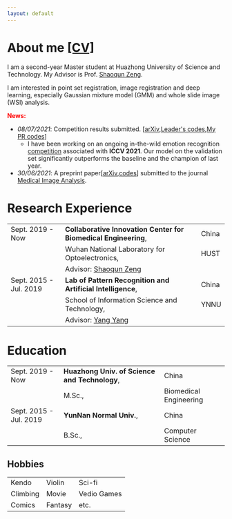 ```yaml
---
layout: default
---
```


# About me [[CV]](https://github.com/Chrisa142857/Chrisa142857.github.io/blob/main/assets/Curriculum%20Vitae.pdf)

I am a second-year Master student at Huazhong University of Science and Technology. My Advisor is Prof. [Shaoqun Zeng](http://ses.hust.edu.cn/info/1092/1343.htm).

I am interested in point set registration, image registration and deep learning, especially Gaussian mixture model (GMM) and whole slide image (WSI) analysis.

**<font color=red>News:</font>**

- _08/07/2021_: Competition results submitted. [[arXiv](https://arxiv.org/abs/2107.01175),[Leader's codes](https://github.com/sucv/ABAW2),[My PR codes](https://github.com/sucv/ABAW2/tree/prototype)] 
  - I have been working on an ongoing in-the-wild emotion recognition [competition](https://ibug.doc.ic.ac.uk/resources/iccv-2021-2nd-abaw/) associated with **ICCV 2021**. Our model on the validation set significantly outperforms the baseline and the champion of last year. 
- _30/06/2021_: A preprint paper[[arXiv](https://arxiv.org/abs/2106.15113),[codes](https://github.com/Chrisa142857/You-Only-Look-Cytopathology-Once)] submitted to the journal [Medical Image Analysis](https://www.journals.elsevier.com/medical-image-analysis).

# Research Experience

|         |           |   |
|:-------------|:------------------|:------|
| Sept. 2019 - Now         | **Collaborative Innovation Center for Biomedical Engineering**, | China  |
|                                     | Wuhan National Laboratory for Optoelectronics,  |  HUST  |
|                                     | Advisor: [Shaoqun Zeng](http://ses.hust.edu.cn/info/1092/1343.htm) | |
| Sept. 2015 - Jul. 2019 | **Lab of Pattern Recognition and Artificial Intelligence**, | China  |
|                                     | School of Information Science and Technology, | YNNU  |
|                                     | Advisor: [Yang Yang](https://scholar.google.com/citations?user=7JLPFHgAAAAJ&hl=zh-CN) | |

# Education

|         |           |   |
|:-------------|:------------------|:------|
| Sept. 2019 - Now         | **Huazhong Univ. of Science and Technology**, | China  |
|                                     | M.Sc.,                       | Biomedical Engineering  |
| Sept. 2015 - Jul. 2019 | **YunNan Normal Univ.**, | China  |
|                                     | B.Sc.,                         | Computer Science  |

## Hobbies

|         |           |   |
|:------|:------|:------|
| Kendo | Violin | Sci-fi |
| Climbing | Movie | Vedio Games |
| Comics | Fantasy | etc. |

